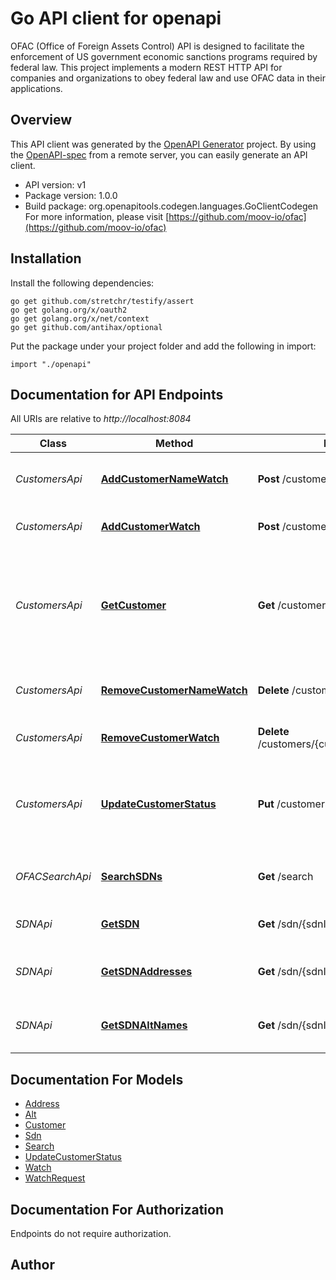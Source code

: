 # Go API client for openapi

OFAC (Office of Foreign Assets Control) API is designed to facilitate the enforcement of US government economic sanctions programs required by federal law. This project implements a modern REST HTTP API for companies and organizations to obey federal law and use OFAC data in their applications.

## Overview
This API client was generated by the [OpenAPI Generator](https://openapi-generator.tech) project.  By using the [OpenAPI-spec](https://www.openapis.org/) from a remote server, you can easily generate an API client.

- API version: v1
- Package version: 1.0.0
- Build package: org.openapitools.codegen.languages.GoClientCodegen
For more information, please visit [https://github.com/moov-io/ofac](https://github.com/moov-io/ofac)

## Installation

Install the following dependencies:
```
go get github.com/stretchr/testify/assert
go get golang.org/x/oauth2
go get golang.org/x/net/context
go get github.com/antihax/optional
```

Put the package under your project folder and add the following in import:
```golang
import "./openapi"
```

## Documentation for API Endpoints

All URIs are relative to *http://localhost:8084*

Class | Method | HTTP request | Description
------------ | ------------- | ------------- | -------------
*CustomersApi* | [**AddCustomerNameWatch**](docs/CustomersApi.md#addcustomernamewatch) | **Post** /customers/watch | Add customer watch by name
*CustomersApi* | [**AddCustomerWatch**](docs/CustomersApi.md#addcustomerwatch) | **Post** /customers/{customerId}/watch | Add OFAC watch on a Customer
*CustomersApi* | [**GetCustomer**](docs/CustomersApi.md#getcustomer) | **Get** /customers/{customerId} | Get information about a customer, addresses, alternate names, and their SDN metadata.
*CustomersApi* | [**RemoveCustomerNameWatch**](docs/CustomersApi.md#removecustomernamewatch) | **Delete** /customers/watch/{watchId} | Remove a Customer name watch
*CustomersApi* | [**RemoveCustomerWatch**](docs/CustomersApi.md#removecustomerwatch) | **Delete** /customers/{customerId}/watch/{watchId} | Remove customer watch
*CustomersApi* | [**UpdateCustomerStatus**](docs/CustomersApi.md#updatecustomerstatus) | **Put** /customers/{customerId} | Update a Customer&#39;s status to add or remove a manual block.
*OFACSearchApi* | [**SearchSDNs**](docs/OFACSearchApi.md#searchsdns) | **Get** /search | Search SDN names and metadata
*SDNApi* | [**GetSDN**](docs/SDNApi.md#getsdn) | **Get** /sdn/{sdnId} | Specially designated national
*SDNApi* | [**GetSDNAddresses**](docs/SDNApi.md#getsdnaddresses) | **Get** /sdn/{sdnId}/addresses | Get addresses for a given SDN
*SDNApi* | [**GetSDNAltNames**](docs/SDNApi.md#getsdnaltnames) | **Get** /sdn/{sdnId}/alts | Get alternate names for a given SDN


## Documentation For Models

 - [Address](docs/Address.md)
 - [Alt](docs/Alt.md)
 - [Customer](docs/Customer.md)
 - [Sdn](docs/Sdn.md)
 - [Search](docs/Search.md)
 - [UpdateCustomerStatus](docs/UpdateCustomerStatus.md)
 - [Watch](docs/Watch.md)
 - [WatchRequest](docs/WatchRequest.md)


## Documentation For Authorization
 Endpoints do not require authorization.


## Author



